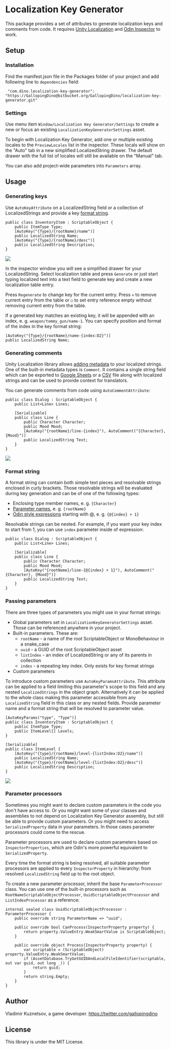
Localization Key Generator
===
This package provides a set of attributes to generate localization keys and comments from code.
It requires [Unity Localization](https://docs.unity3d.com/Packages/com.unity.localization@1.0/manual/Installation.html) and [Odin Inspector](https://odininspector.com/) to work.

## Setup
### Installation
Find the manifest.json file in the Packages folder of your project and add following line to `dependencies` field:

     "com.dino.localization-key-generator": "https://GallopingDino@bitbucket.org/GallopingDino/localization-key-generator.git"

### Settings
Use menu item `Window/Localization Key Generator/Settings` to create a new or focus an existing `LocalizationKeyGeneratorSettings` asset. 

To begin with Localization Key Generator, add one or multiple existing locales to the `PreviewLocales` list in the inspector. These locals will show on the "Auto" tab in a new simplified LocalizedString drawer. The default drawer with the full list of locales will still be available on the "Manual" tab.

You can also add project-wide parameters into `Parameters` array.

##  Usage
###  Generating keys

Use `AutoKeyAttribute` on a LocalizedString field or a collection of LocalizedStrings and provide a key [format string](#markdown-header-format).

    public class InventoryItem : ScriptableObject {
	    public ItemType Type;
	    [AutoKey("{Type}/{rootName}/name")]
	    public LocalizedString Name;
	    [AutoKey("{Type}/{rootName}/desc")]
	    public LocalizedString Description;
    }

![](/Documentation~/images/AutoKey.png)

In the inspector window you will see a simplified drawer for your LocalizedString. Select localization table and press `Generate` or just start typing localized text into a text field to generate key and create a new localization table entry.

Press `Regenerate` to change key for the current entry. Press `✕` to remove current entry from the table or `◯` to set entry reference empty without removing current entry from the table.

If a generated key matches an existing key, it will be appended with an index, e. g. `weapon/tommy_gun/name-1`. You can specify position and format of the index in the key format string:


    [AutoKey("{Type}/{rootName}/name-{index:D2}")]
    public LocalizedString Name;

###  Generating comments

Unity Localization library allows [adding metadata](https://docs.unity3d.com/Packages/com.unity.localization@1.0/manual/Metadata.html) to your localized strings. One of the built-in metadata types is `Comment`. It contains a single string field which can be exported to [Google Sheets](https://docs.unity3d.com/Packages/com.unity.localization@1.0/manual/Google-Sheets.html) or a [CSV](https://docs.unity3d.com/Packages/com.unity.localization@1.0/manual/CSV.html) file along with localized strings and can be used to provide context for translators.

You can generate comments from code using `AutoCommentAttribute`:



    public class Dialog : ScriptableObject {
	    public List<Line> Lines;
      
	    [Serializable]
	    public class Line {
		    public Character Character;
		    public Mood Mood;
		    [AutoKey("{rootName}/line-{index}"), AutoComment("{Character}, {Mood}")]
		    public LocalizedString Text;
	    }
    }

![](/Documentation~/images/AutoComment.png)

### Format string
A format string can contain both simple text pieces and resolvable strings enclosed in curly brackets. Those resolvable strings will be evaluated during key generation and can be of one of the following types:

 - Enclosing type member names, e. g. `{Character}` 
 - [Parameter names](#markdown-header-passing-parameters), e. g. `{rootName}`
 - [Odin style expressions](https://odininspector.com/tutorials/value-and-action-resolvers/resolving-strings-to-stuff) starting with @, e. g. `{@{index} + 1}`
 

 
 Resolvable strings can be nested. For example, if you want your key index to start from 1, you can use `index` parameter inside of expression: 

    public class Dialog : ScriptableObject {
	    public List<Line> Lines;
      
	    [Serializable]
	    public class Line {
		    public Character Character;
		    public Mood Mood;
		    [AutoKey("{rootName}/line-{@{index} + 1}"), AutoComment("{Character}, {Mood}")]
		    public LocalizedString Text;
	    }
    }
    

###  Passing parameters

There are three types of parameters you might use in your format strings:

 - Global parameters set in `LocalizationKeyGeneratorSettings` asset. Those can be referenced anywhere in your project.
 - Built-in parameters. These are: 
	 - `rootName` - a name of the root ScriptableObject or MonoBehaviour  in a snake_case
	 - `uuid` - a GUID of the root ScriptableObject asset
	 - `listIndex` - an index of LocalizedString or any of its parents in collection
	 - `index` - a repeating key index. Only exists for key format strings
- Custom parameters

To introduce custom parameters use `AutoKeyParamsAttribute`. This attribute can be applied to a field limiting this parameter's scope to this field and any nested `LocalizedStrings` in the object graph. Alternatively it can be applied to the whole class making this parameter accessible from any `LocalizedString` field in this class or any nested fields. Provide parameter name and a format string that will be resolved to parameter value.

      
	[AutoKeyParams("type", "Type")]
    public class InventoryItem : ScriptableObject {
       	public ItemType Type;
       	public ItemLevel[] Levels;
    }
        
    [Serializable]
    public class ItemLevel {
       	[AutoKey("{type}/{rootName}/level-{listIndex:D2}/name")]
       	public LocalizedString Name;  
       	[AutoKey("{type}/{rootName}/level-{listIndex:D2}/desc")]
       	public LocalizedString Description;  
    }
   
   ![](/Documentation~/images/AutoKeyParams.png)

### Parameter processors

Sometimes you might want to declare custom parameters in the code you don't have access to. Or you might want some of your classes and assemblies to not depend on Localization Key Generator assembly, but still be able to provide custom parameters. Or you might need to access `SerializedProperty` data in your parameters. In those cases parameter processors could come to the rescue.

Parameter processors are used to declare custom parameters based on `InspectorProperties`, which are Odin's more powerful equivalent to `SerializedProperty`. 

Every time the format string is being resolved, all suitable parameter processors are applied to every `InspectorProperty` in hierarchy: from resolved `LocalizedString` field up to the root object.

To create a new parameter processor, inherit the base `ParameterProcessor` class. You can use one of the built-in processors such as `RootNameScriptableObjectProcessor`, `UuidScriptableObjectProcessor` and `ListIndexProcessor` as a reference:

    internal sealed class UuidScriptableObjectProcessor : ParameterProcessor {  
	    public override string ParameterName => "uuid";
        	    
    	public override bool CanProcess(InspectorProperty property) {  
	    	return property.ValueEntry.WeakSmartValue is ScriptableObject;  
    	}
    	    
    	public override object Process(InspectorProperty property) {  
	    	var scriptable = (ScriptableObject) property.ValueEntry.WeakSmartValue;  
	    	if (AssetDatabase.TryGetGUIDAndLocalFileIdentifier(scriptable, out var guid, out long _)) {  
				return guid;  
			}  
			return string.Empty;
		}  
    }

## Author
Vladimir Kuznetsov, a game developer.
https://twitter.com/gallopingdino

## License

This library is under the MIT License.
